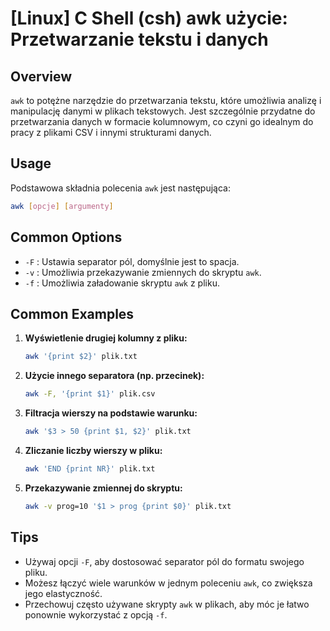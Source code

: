 # [Linux] C Shell (csh) awk użycie: Przetwarzanie tekstu i danych

## Overview
`awk` to potężne narzędzie do przetwarzania tekstu, które umożliwia analizę i manipulację danymi w plikach tekstowych. Jest szczególnie przydatne do przetwarzania danych w formacie kolumnowym, co czyni go idealnym do pracy z plikami CSV i innymi strukturami danych.

## Usage
Podstawowa składnia polecenia `awk` jest następująca:

```bash
awk [opcje] [argumenty]
```

## Common Options
- `-F` : Ustawia separator pól, domyślnie jest to spacja.
- `-v` : Umożliwia przekazywanie zmiennych do skryptu `awk`.
- `-f` : Umożliwia załadowanie skryptu `awk` z pliku.

## Common Examples
1. **Wyświetlenie drugiej kolumny z pliku:**
   ```bash
   awk '{print $2}' plik.txt
   ```

2. **Użycie innego separatora (np. przecinek):**
   ```bash
   awk -F, '{print $1}' plik.csv
   ```

3. **Filtracja wierszy na podstawie warunku:**
   ```bash
   awk '$3 > 50 {print $1, $2}' plik.txt
   ```

4. **Zliczanie liczby wierszy w pliku:**
   ```bash
   awk 'END {print NR}' plik.txt
   ```

5. **Przekazywanie zmiennej do skryptu:**
   ```bash
   awk -v prog=10 '$1 > prog {print $0}' plik.txt
   ```

## Tips
- Używaj opcji `-F`, aby dostosować separator pól do formatu swojego pliku.
- Możesz łączyć wiele warunków w jednym poleceniu `awk`, co zwiększa jego elastyczność.
- Przechowuj często używane skrypty `awk` w plikach, aby móc je łatwo ponownie wykorzystać z opcją `-f`.